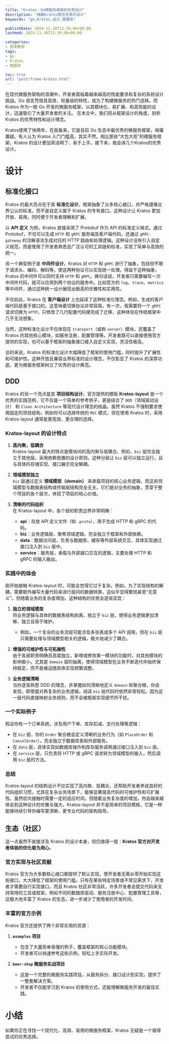 ```yaml
---
title: "Kratos：Go微服务框架的优秀设计"
description: "细数Kratos那些优秀的设计"
keywords: "go,Kratos,设计,微服务"

publishDate: 2024-11-30T12:30:00+08:00
lastmod: 2024-11-30T12:30:00+08:00

categories:
- 框架教程
tags:
- go
- Kratos
- 微服务

toc: true
url: "post/frame-kratos.html"
---
```


在现代微服务架构的浪潮中，开发者面临着越来越高的性能要求和复杂的系统设计挑战。Go 语言凭借其高效、轻量级的特性，成为了构建微服务的热门选择。而 Kratos 作为一款 Go 开发的微服务框架，以其模块化、易扩展、和高性能的设计，迅速吸引了大量开发者的关注。 在本文中，我们将从框架设计的角度，剖析 Kratos 的优秀特性和设计理念。

<!--more-->

Kratos使用了快两年，在我看来，它是目前 Go 生态中最优秀的微服务框架，毋庸置疑。有人认为 Kratos 入门门槛高，其实不然。相比那些“大包大揽”的微服务框架，Kratos 的设计更加简洁明了、易于上手。接下来，我会讲几个Kratos的优秀设计。

# 设计

## 标准化接口

Kratos 的最大亮点在于其 **标准化设计**。框架抽象了众多核心接口，并严格遵循业界公认的标准，而不是自定义属于 Kratos 的专有接口。这种设计让 Kratos 更加开放、易用，同时便于开发者理解和扩展。

以 **API 定义** 为例，Kratos 直接采用了 Protobuf 作为 API 的标准定义格式。通过 Protobuf，不仅可以生成 `HTTP` 和 `gRPC` 服务端及客户端代码，还通过 `gRPC-gateway` 的注解语法生成对应的 HTTP 路由和处理逻辑。这种设计没有引入自定义规范，而是使用了开发者熟悉且广泛认可的工具链和标准，实现了简单与高效的统一。

另一个典型例子是 **中间件设计**。Kratos 对 `HTTP` 和 `gRPC` 进行了抽象，包括但不限于请求头、编码、解码等，使这两种协议可以实现统一处理。得益于这种抽象，Kratos 的中间件可以同时支持 `HTTP` 和 `gRPC`。换句话说，开发者只需要编写一次中间件代码，就可以应用到两个协议的服务中。比如官方的 `log`、`trace`、`metrics` 等中间件，通过这种统一设计展现出极高的优雅性和实用性。

不仅如此，Kratos 在 **客户端设计** 上也延续了这种标准化理念。例如，生成的客户端代码是基于接口的，这意味着切换协议非常容易。有一次，我需要将一个 `gRPC` 请求切换为 `HTTP`，只修改了几行配置代码便完成了迁移，这种体验在传统框架中几乎无法想象。

当然，这种标准化设计不仅体现在 `transport`（或称 `server`）模块，还覆盖了 Kratos 的其他核心模块，如服务注册、配置管理等。开发者既可以直接使用官方提供的实现，也可以基于框架的抽象接口接入自定义实现，灵活性极高。

总的来说，Kratos 的标准化设计大幅降低了框架的使用门槛，同时提升了扩展性和可维护性。这种开放且兼容业界标准的设计理念，不仅彰显了 Kratos 的深厚功底，更为微服务框架树立了优秀的设计典范。

## DDD

Kratos 的另一个亮点是其 **项目结构设计**。官方提供的模板 **Kratos-layout** 是一个优秀的实践范例，它不仅是一个简单的参考例子，更是结合了 `DDD`（领域驱动设计） 和 `Clean Architecture` 等现代设计理念的结晶。虽然 Kratos 不强制要求使用固定的项目结构，例如你可以选择传统的 `MVC` 模式，但在使用 Kratos 时，采用 Kratos-layout 通常是更高效、更合理的选择。

### **Kratos-layout 的设计特点**

1. **高内聚，低耦合**  
   Kratos-layout 最大的特点是模块间的高内聚与低耦合。例如，`biz` 层完全独立于其他层，采用依赖倒置的设计原则。这种分层让 `biz` 层可以独立运行，且与具体的存储实现、接口展示完全解耦。

2. **领域模型独立**  
   `biz` 层通过定义 **领域模型（domain）** 来承载项目的核心业务逻辑，而这些领域模型与数据表结构或传输层结构完全无关。它们是对业务的抽象，贯穿于整个项目的各个层次，体现了项目的核心价值。

3. **清晰的代码组织**  
   在 Kratos-layout 中，各个层的职责边界非常明确：
    - **api**：存放 API 定义文件（如 `.proto`），用于生成 HTTP 和 gRPC 的代码。
    - **biz**：业务逻辑层，聚焦领域逻辑，完全独立于框架和外部依赖。
    - **data**：数据访问层，负责与数据库、缓存等外部系统交互，具体实现通过接口注入到 `biz` 层中。
    - **service**：服务层，承载与外部接口交互的逻辑，主要处理 HTTP 和 gRPC 的输入输出。

### **实践中的体会**

刚开始接触 Kratos-layout 时，可能会觉得它过于复杂。例如，为了实现结构的解耦，需要额外编写大量代码来进行层间的数据转换，这似乎显得繁琐甚至“无意义”。但随着业务的复杂度增加，这种结构的优势会逐渐显现：

1. **独立的领域模型**  
   将业务逻辑与具体的数据表结构剥离，独立于 `biz` 层，使得业务逻辑更加清晰、独立且易于维护。
    - 例如，一个复杂的业务流程可能涉及多张表或多个 API 调用，但在 `biz` 层只需要处理与领域模型相关的逻辑，极大地减少了耦合。

2. **增强的可维护性与可拓展性**  
   由于各层职责明确且高度独立，新增或修改某一模块的功能时，对其他模块的影响极小。尤其是 `domain` 层的抽离，使得领域模型在业务不断迭代中始终保持稳定，而不是被迫随具体实现频繁调整。

3. **业务逻辑清晰**  
   当你逐渐熟悉 DDD 的理念，并掌握如何清晰地定义 `domain` 和聚合根，你会发现，即使面对再复杂的业务逻辑，阅读 `biz` 层代码时依然非常轻松。因为这一层代码直接映射业务规则，而不会被框架实现细节所干扰。

### **一个实际例子**

假设你有一个订单系统，涉及用户下单、库存扣减、支付处理等逻辑：
- 在 `biz` 层，你的 `Order` 聚合根会定义清晰的业务行为（如 `PlaceOrder` 和 `CancelOrder`），完全独立于数据库表和外部服务。
- 在 `data` 层，具体实现如数据库操作和库存服务调用通过接口注入到 `biz` 层。
- 在 `service` 层，只负责将 HTTP 或 gRPC 请求转为领域模型的输入，然后调用 `biz` 层的方法。

### **总结**

Kratos-layout 的结构设计不仅实现了高内聚、低耦合，还帮助开发者养成良好的代码组织习惯，尤其在复杂业务场景下，能够显著提高代码的可维护性和可扩展性。虽然初次接触时需要一定的适应时间，但随着业务复杂度的增加，你会越来越体会到这种设计的优雅与强大。Kratos-layout 并不是简单的项目模板，它是一种能够持续引导你编写更清晰、更专业代码的架构指导。

## 生态（社区）
这一点虽然不直接涉及 Kratos 的设计本身，但仍值得一提：**Kratos 官方对开发者体验的优化极为用心**。

### **官方实现与社区贡献**
Kratos 官方为大多数核心接口都提供了默认实现，使开发者无需从零开始实现这些接口，大大降低了框架的使用门槛。只有在某些特定场景或不常见需求下，开发者才需要自行实现接口。而且 Kratos 社区非常活跃，许多开发者会提交代码来支持常用的工具或框架，例如不同的数据库驱动、服务注册中心、配置管理工具等，这极大地丰富了 Kratos 的生态，进一步减少了使用者的开发时间。

### **丰富的官方示例**
Kratos 官方还提供了两个非常实用的资源：
1. **`examples` 项目**
    - 包含了大量简单易懂的例子，覆盖框架的核心功能模块。
    - 开发者可以快速参考这些示例，轻松上手实际开发。

2. **`beer-shop` 微服务实战项目**
    - 这是一个完整的微服务实践项目，从服务拆分、接口设计到实现，提供了一整套解决方案。
    - 开发者不仅能学习到 Kratos 的使用方式，还能理解微服务开发的最佳实践。

# 小结
如果你正在寻找一个现代化、高效、易用的微服务框架，Kratos 无疑是一个值得尝试的优秀选择。